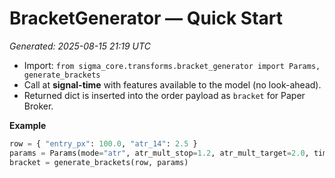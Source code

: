# BracketGenerator — Quick Start
*Generated: 2025-08-15 21:19 UTC*

- Import: `from sigma_core.transforms.bracket_generator import Params, generate_brackets`
- Call at **signal-time** with features available to the model (no look-ahead).
- Returned dict is inserted into the order payload as `bracket` for Paper Broker.

**Example**
```python
row = { "entry_px": 100.0, "atr_14": 2.5 }
params = Params(mode="atr", atr_mult_stop=1.2, atr_mult_target=2.0, time_stop_days=10)
bracket = generate_brackets(row, params)
```
